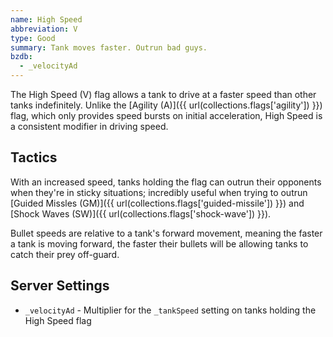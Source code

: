 ```yaml
---
name: High Speed
abbreviation: V
type: Good
summary: Tank moves faster. Outrun bad guys.
bzdb:
  - _velocityAd
---
```


The High Speed (V) flag allows a tank to drive at a faster speed than other tanks indefinitely. Unlike the [Agility (A)]({{ url(collections.flags['agility']) }}) flag, which only provides speed bursts on initial acceleration, High Speed is a consistent modifier in driving speed.

## Tactics

With an increased speed, tanks holding the flag can outrun their opponents when they're in sticky situations; incredibly useful when trying to outrun [Guided Missles (GM)]({{ url(collections.flags['guided-missile']) }}) and [Shock Waves (SW)]({{ url(collections.flags['shock-wave']) }}).

Bullet speeds are relative to a tank's forward movement, meaning the faster a tank is moving forward, the faster their bullets will be allowing tanks to catch their prey off-guard.

## Server Settings

- `_velocityAd` - Multiplier for the `_tankSpeed` setting on tanks holding the High Speed flag
